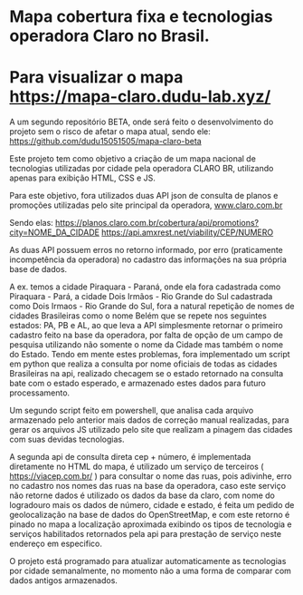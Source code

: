 # Mapa cobertura fixa e tecnologias operadora Claro no Brasil.

# Para visualizar o mapa https://mapa-claro.dudu-lab.xyz/

A um segundo repositório BETA, onde será feito o desenvolvimento do projeto sem o risco de afetar o mapa atual, sendo ele: https://github.com/dudu15051505/mapa-claro-beta

Este projeto tem como objetivo a criação de um mapa nacional de tecnologias utilizadas por cidade pela operadora CLARO BR, utilizando apenas para exibição HTML, CSS e JS.

Para este objetivo, fora utilizados duas API json de consulta de planos e promoções utilizadas pelo site principal da operadora, www.claro.com.br

Sendo elas:
  https://planos.claro.com.br/cobertura/api/promotions?city=NOME_DA_CIDADE
  https://api.amxrest.net/viability/CEP/NUMERO

As duas API possuem erros no retorno informado, por erro (praticamente incompetência da operadora) no cadastro das informações na sua própria base de dados.

A ex. temos a cidade Piraquara - Paraná, onde ela fora cadastrada como Piraquara - Pará, a cidade Dois Irmãos - Rio Grande do Sul cadastrada como Dois Irmaos - Rio Grande do Sul, fora a natural repetição de nomes de cidades Brasileiras como o nome Belém que se repete nos seguintes estados: PA, PB e AL, ao que leva a API simplesmente retornar o primeiro cadastro feito na base da operadora, por falta de opção de um campo de pesquisa utilizando não somente o nome da Cidade mas também o nome do Estado.
Tendo em mente estes problemas, fora implementado um script em python que realiza a consulta por nome oficiais de todas as cidades Brasileiras na api, realizado checagem se o estado retornado na consulta bate com o estado esperado, e armazenado estes dados para futuro processamento.

Um segundo script feito em powershell, que analisa cada arquivo armazenado pelo anterior mais dados de correção manual realizadas, para gerar os arquivos JS utilizado pelo site que realizam a pinagem das cidades com suas devidas tecnologias.

A segunda api de consulta direta cep + número, é implementada diretamente no HTML do mapa, é utilizado um serviço de terceiros ( https://viacep.com.br/ ) para consultar o nome das ruas, pois adivinhe, erro no cadastro nos nomes das ruas na base da operadora, caso este serviço não retorne dados é utilizado os dados da base da claro, com nome do logradouro mais os dados de número, cidade e estado, é feita um pedido de geolocalização na base de dados do OpenStreetMap, e com este retorno é pinado no mapa a localização aproximada exibindo os tipos de tecnologia e serviços habilitados retornados pela api para prestação de serviço neste endereço em especifico.

O projeto está programado para atualizar automaticamente as tecnologias por cidade semanalmente, no momento não a uma forma de comparar com dados antigos armazenados.

